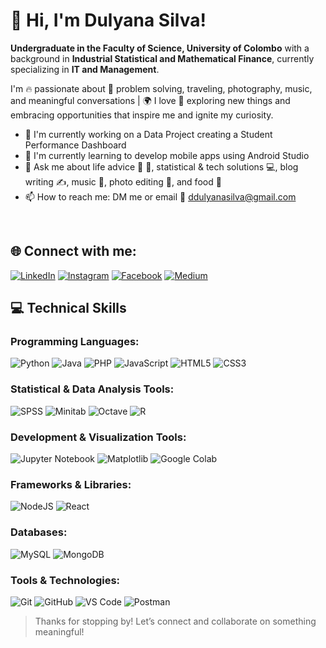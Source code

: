 # 👋 Hi, I'm Dulyana Silva!

**Undergraduate in the Faculty of Science, University of Colombo** with a background in **Industrial Statistical and Mathematical Finance**, currently specializing in **IT and Management**.
 
I'm 🔥 passionate about 🚀 problem solving, traveling, photography, music, and meaningful conversations | 🌍 I love 🎯 exploring new things and embracing opportunities that inspire me and ignite my curiosity. 

- 🔭 I'm currently working on a Data Project creating a Student Performance Dashboard
- 🌱 I'm currently learning to develop mobile apps using Android Studio
- 💬 Ask me about life advice 🤔 💭, statistical & tech solutions 💻, blog writing ✍️, music 🎵, photo editing 📸, and food 🍕 
- 📫 How to reach me: DM me or email 📧 ddulyanasilva@gmail.com
<br>

## 🌐 Connect with me:

[![LinkedIn](https://img.shields.io/badge/LinkedIn-%230077B5.svg?logo=linkedin&logoColor=white)](https://www.linkedin.com/in/duneesha-dulyana-silva-b8b78728b/)
[![Instagram](https://img.shields.io/badge/Instagram-%23E4405F.svg?logo=Instagram&logoColor=white)](https://www.instagram.com/duneesha_d_s/)
[![Facebook](https://img.shields.io/badge/Facebook-%231877F2.svg?logo=Facebook&logoColor=white)](https://www.facebook.com/share/1Aafgw1Gtr/)
[![Medium](https://img.shields.io/badge/Medium-12100E?logo=medium&logoColor=white)](https://medium.com/@ddulyanasilva)

## 💻 Technical Skills

### Programming Languages:
![Python](https://img.shields.io/badge/python-3670A0?style=for-the-badge&logo=python&logoColor=ffdd54)
![Java](https://img.shields.io/badge/java-%23ED8B00.svg?style=for-the-badge&logo=openjdk&logoColor=white)
![PHP](https://img.shields.io/badge/php-%23777BB4.svg?style=for-the-badge&logo=php&logoColor=white)
![JavaScript](https://img.shields.io/badge/javascript-%23323330.svg?style=for-the-badge&logo=javascript&logoColor=%23F7DF1E)
![HTML5](https://img.shields.io/badge/html5-%23E34F26.svg?style=for-the-badge&logo=html5&logoColor=white)
![CSS3](https://img.shields.io/badge/css3-%231572B6.svg?style=for-the-badge&logo=css3&logoColor=white)

### Statistical & Data Analysis Tools:
![SPSS](https://img.shields.io/badge/SPSS-052FAD?style=for-the-badge&logo=ibm&logoColor=white)
![Minitab](https://img.shields.io/badge/Minitab-1f425f?style=for-the-badge&logo=minitab&logoColor=white)
![Octave](https://img.shields.io/badge/OCTAVE-darkblue?style=for-the-badge&logo=octave&logoColor=fcd683)
![R](https://img.shields.io/badge/r-%23276DC3.svg?style=for-the-badge&logo=r&logoColor=white)

### Development & Visualization Tools:
![Jupyter Notebook](https://img.shields.io/badge/jupyter-%23FA0F00.svg?style=for-the-badge&logo=jupyter&logoColor=white)
![Matplotlib](https://img.shields.io/badge/matplotlib-%23ffffff.svg?style=for-the-badge&logo=matplotlib&logoColor=black)
![Google Colab](https://img.shields.io/badge/Google%20Colab-F9AB00?style=for-the-badge&logo=googlecolab&logoColor=white)

### Frameworks & Libraries:
![NodeJS](https://img.shields.io/badge/node.js-6DA55F?style=for-the-badge&logo=node.js&logoColor=white)
![React](https://img.shields.io/badge/react-%2320232a.svg?style=for-the-badge&logo=react&logoColor=%2361DAFB)

### Databases:
![MySQL](https://img.shields.io/badge/mysql-%2300f.svg?style=for-the-badge&logo=mysql&logoColor=white)
![MongoDB](https://img.shields.io/badge/MongoDB-%234ea94b.svg?style=for-the-badge&logo=mongodb&logoColor=white)

### Tools & Technologies:
![Git](https://img.shields.io/badge/git-%23F05033.svg?style=for-the-badge&logo=git&logoColor=white)
![GitHub](https://img.shields.io/badge/github-%23121011.svg?style=for-the-badge&logo=github&logoColor=white)
![VS Code](https://img.shields.io/badge/Visual%20Studio%20Code-0078d7.svg?style=for-the-badge&logo=visual-studio-code&logoColor=white)
![Postman](https://img.shields.io/badge/Postman-FF6C37?style=for-the-badge&logo=postman&logoColor=white)

> Thanks for stopping by! Let’s connect and collaborate on something meaningful!
